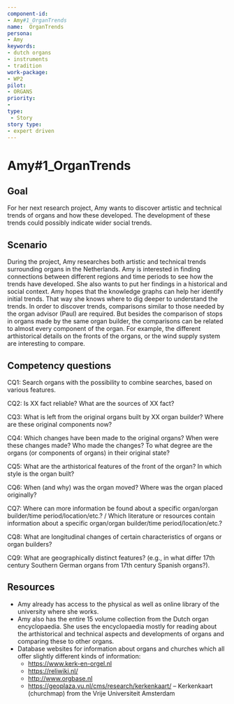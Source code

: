 ```yaml
---
component-id: 
- Amy#1_OrganTrends
name:  OrganTrends 
persona: 
- Amy
keywords: 
- dutch organs
- instruments
- tradition
work-package:
- WP2
pilot:
- ORGANS
priority:
-
type:
 - Story
story type: 
- expert driven
---
```

# Amy#1_OrganTrends

## Goal 

For her next research project, Amy wants to discover artistic and technical trends of organs and how these developed. The development of these trends could possibly indicate wider social trends.

## Scenario  

During the project, Amy researches both artistic and technical trends surrounding organs in the Netherlands. Amy is interested in finding connections between different regions and time periods to see how the trends have developed. She also wants to put her findings in a historical and social context. Amy hopes that the knowledge graphs can help her identify initial trends. That way she knows where to dig deeper to understand the trends. In order to discover trends, comparisons similar to those needed by the organ advisor (Paul) are required. But besides the comparison of stops in organs made by the same organ builder, the comparisons can be related to almost every component of the organ. For example, the different arthistorical details on the fronts of the organs, or the wind supply system are interesting to compare.

## Competency questions 

CQ1: Search organs with the possibility to combine searches, based on various features.

CQ2: Is XX fact reliable? What are the sources of XX fact?

CQ3: What is left from the original organs built by XX organ builder? Where are these original components now?

CQ4: Which changes have been made to the original organs? When were these changes made? Who made the changes? To what degree are the organs (or components of organs) in their original state?

CQ5: What are the arthistorical features of the front of the organ? In which style is the organ built?

CQ6: When (and why) was the organ moved? Where was the organ placed originally?

CQ7: Where can more information be found about a specific organ/organ builder/time period/location/etc.? / Which literature or resources contain information about a specific organ/organ builder/time period/location/etc.?

CQ8: What are longitudinal changes of certain characteristics of organs or organ builders?

CQ9: What are geographically distinct features? (e.g., in what differ 17th century Southern German organs from 17th century Spanish organs?).

## Resources

- Amy already has access to the physical as well as online library of the university where she works.
- Amy also has the entire 15 volume collection from the Dutch organ encyclopaedia. She uses the encyclopaedia mostly for reading about the arthistorical and technical aspects and developments of organs and comparing these to other organs.
- Database websites for information about organs and churches which all offer slightly different kinds of information:
  - https://www.kerk-en-orgel.nl 
  - https://reliwiki.nl/ 
  - http://www.orgbase.nl 
  - https://geoplaza.vu.nl/cms/research/kerkenkaart/ – Kerkenkaart (churchmap) from the Vrije Universiteit Amsterdam
